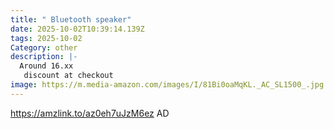 ```yaml
---
title: " Bluetooth speaker"
date: 2025-10-02T10:39:14.139Z
tags: 2025-10-02
Category: other
description: |-
  Around 16.xx
   discount at checkout 
image: https://m.media-amazon.com/images/I/81Bi0oaMqKL._AC_SL1500_.jpg
---
```

 https://amzlink.to/az0eh7uJzM6ez
AD